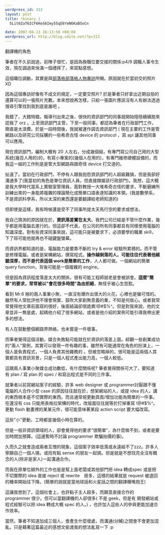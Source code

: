 ```yaml
--- 
wordpress_id: 313
layout: post
title: !binary |
  5Lit6ZaT6ICF6KeS6Imy55qE6YeN6KaB5oCn

date: 2007-04-13 16:13:58 +08:00
wordpress_url: http://blog.xdite.net/?p=313
---
```

翻譯機的角色


筆者在不久前說過，前陣子很忙，是因為換職位要交接的關係:p4/9 調職人事令生效，現在調過來快滿一個禮拜了，來寫點感想。


這個職位調動，其實是拜<a href="http://blogger.chinatimes.com/blognews/archive/2007/01/03/140746.aspx">部落格部落格人物專訪</a>所賜。原因就在於當初交的照片 XD 


因為這個專訪好像有不成文的規定，一定要交照片? 於是筆者只好拿出近期自拍的還算可以的一張照片充數。本來想說再怎樣，只給一張圖片應該沒有人有辦法透過搜尋引擎找到我到底是誰吧
。

我錯了，大錯特錯。報導刊出來之後，很快的資訊部門的同事就開始陸陸續續跑來認我了 orz 。上至資訊部門主管，下至一般同事，都認為筆者在行政部門工作，簡直是太浪費。於是一段時間後，我就被運作調去資訊部門 ( 現在主要的工作是管網路以及研究公司採購的一些希奇古怪 device 的 protocol ，寫 api 讓其他同事可以應用。


現在資訊部門，編制大概有 20 人左右，分成幾個組，有專門寫公司自己用的大型系統(幾百人用的)的，有寫小專案的(幾個人在用的)，有專門維修硬體設備的，而我這一組的工作則是是管大型網路與跟奇怪 device 打交道的。


扯遠了。當初在行政部門，不停有人跟我抱怨資訊部門的人超級難搞，但是我卻好溝通多了(我當初的角色是單位資訊人員，但直接隸屬該行政部門)。我想，這大概是我大學時代當系上實驗室管理員，面對教授一大堆希奇古怪的要求，不斷磨練所訓練出來的一身能將複雜的理論簡化成簡單口語表達知識的本領。(我是數學系，不是資訊科學系，所以太深的東西還是要翻譯給老師知道的)


但即使是這樣，我有時候還是受不了同事所提太天馬行空的要求或想法。


我自己猜測的原因就在於，<strong>資訊落差實在太大</strong>。我們公司已經是不管什麼作業，幾乎都是用電腦去進行的。但這卻不代表，在公司的所有同事都具有同樣使用電腦的知識深度。對有些資深同事來說，這可能只是被要求下，必須要學的職業 skill，下了班可能他就再也不碰鍵盤螢幕。


而資訊界都知道的是，電腦能力是要靠不斷的 try & error 經驗所累積的。而不管是修理電腦，或者是架構網站，撰寫程式。<strong>操作越俐落的人，可能往往代表著他經驗深厚，而不是代表這個 work是簡單的工作</strong>，人人都可做。一個網站的簡單 query function，背後可能是一個複雜的 engine。


但是因為資訊程度落差太大的關係，很有可能工程師就老是會被誤會。<strong>這麼"簡單"的要求，常常被以"會花很多時間"為由拒絕</strong>，無怪乎被心生怨懟。


看到 Mr.6 辦的兩人事業小聚，一直沒有爆炸出很大的火花，心裡也是蠻可惜的。雖然有人常批評他不理會現實，鼓吹大家創無意義的業，不知是何居心。或者我常常覺得他文章前面寫的很好，後面結論卻很詭異!@#$%^。但是對我來說，他的文章並非一無是處，起碼他介紹了很多網站，或者是他介紹的案例可能引導我帶出更多的想法。
 
有人在鼓動整個網路界熱絡，也未嘗是一件壞事。


而筆者覺得這個活動，媒合失敗點可能就在於資訊的落差上面。綜觀一些創業成功的"兩人"案例，其實可以發現一件有趣的事，雖然有可能通常在角色的扮演上，一個人是負責程式，一個人負責其他雜務的
。但被忽略掉的，很可能是這兩個人其實都具有資訊背景，只是一個人程式產出能力高，一個人較低。


這跟兩人事業小聚媒合成功數低，有什麼關係呢? 筆者覺得關係可大了，要知道 有 plan / 寫 plan 的 spec / 和寫出程式是不同的三件事。


就筆者以前寫網站案子的經驗，許多 web designer 或 programmer討厭跟不懂電腦的人合作小型 case 的原因往往就在於，想架網站的人，或提 idea 的人，講的東西根本是不切實際的東西。而且通常視更動頁面/增加功能為簡單的一件事。在還沒有 css 只能用表格拉架構的時代，改版面往往就等於打掉重寫 !@#$%^。更動 flash 動畫裡的某某元件，很可能意味著某段 action script 要大幅改寫。


這些"小"更動，工時都是幾個小時在算的。


但是一般非資訊領域的人，卻會覺得他的要求"很簡單"，為什麼做不到，或者是要加時間加預算。(這邊暫時不討論 programmer 欺騙抬價的事)。


久而久之就會造成兩者互憎的現象，這個案子效率低落或永遠結不了zzz。許多人寧願自己一個人搞，或找有點 sense 的朋友一起搞。但是就是不想找完全沒有概念的人(除非是家人)一起溝通合作。



而我在原單位額外的工作也是是幫上面老闆或其他部門把 idea 轉成spec 或是把不切實際的 idea 直接 reject 或 rewrite　居多，這樣的結果就是 request 被退回的機率開始往下降。(簡單的說就是當地球話和火星話之間的翻譯機嘴炮王)



這讓我想到了。這個社會上，也許點子主人超多，而願意直接合作的 programmer 很少。但可以當翻譯機的人卻很多( 不是 geek，但是有 開發網站或程式經驗可以把 idea 轉成大概 spec 的人。) ，也許加入這些人的參與更能加速合作效率。


當然，筆者不知道加成三個人，會產生什麼壞處，而溝通(分贓)之間會不會更加混亂。只是藉著這篇最近的感想文偷渡我的想法亂寫一下 :p
